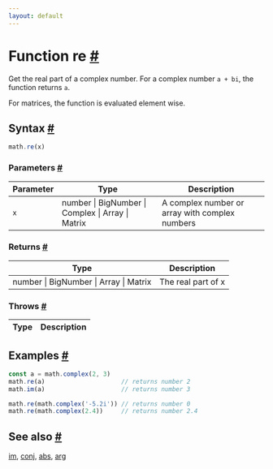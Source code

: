 ```yaml
---
layout: default
---
```


<!-- Note: This file is automatically generated from source code comments. Changes made in this file will be overridden. -->

<h1 id="function-re">Function re <a href="#function-re" title="Permalink">#</a></h1>

Get the real part of a complex number.
For a complex number `a + bi`, the function returns `a`.

For matrices, the function is evaluated element wise.


<h2 id="syntax">Syntax <a href="#syntax" title="Permalink">#</a></h2>

```js
math.re(x)
```

<h3 id="parameters">Parameters <a href="#parameters" title="Permalink">#</a></h3>

Parameter | Type | Description
--------- | ---- | -----------
`x` | number &#124; BigNumber &#124; Complex &#124; Array &#124; Matrix |  A complex number or array with complex numbers

<h3 id="returns">Returns <a href="#returns" title="Permalink">#</a></h3>

Type | Description
---- | -----------
number &#124; BigNumber &#124; Array &#124; Matrix | The real part of x


<h3 id="throws">Throws <a href="#throws" title="Permalink">#</a></h3>

Type | Description
---- | -----------


<h2 id="examples">Examples <a href="#examples" title="Permalink">#</a></h2>

```js
const a = math.complex(2, 3)
math.re(a)                     // returns number 2
math.im(a)                     // returns number 3

math.re(math.complex('-5.2i')) // returns number 0
math.re(math.complex(2.4))     // returns number 2.4
```


<h2 id="see-also">See also <a href="#see-also" title="Permalink">#</a></h2>

[im](im.html),
[conj](conj.html),
[abs](abs.html),
[arg](arg.html)
